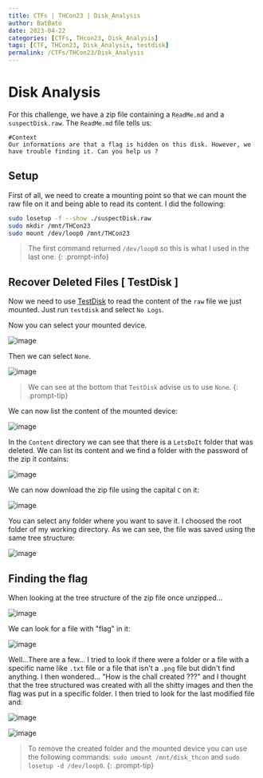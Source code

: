 ```yaml
---
title: CTFs | THCon23 | Disk_Analysis
author: BatBato
date: 2023-04-22
categories: [CTFs, THcon23, Disk_Analysis]
tags: [CTF, THCon23, Disk_Analysis, testdisk]
permalink: /CTFs/THCon23/Disk_Analysis
---
```


# Disk Analysis

For this challenge, we have a zip file containing a ```ReadMe.md``` and a ```suspectDisk.raw```. The ```ReadMe.md``` file tells us:

```
#Context
Our informations are that a flag is hidden on this disk. However, we have trouble finding it. Can you help us ?
```

## Setup

First of all, we need to create a mounting point so that we can mount the raw file on it and being able to read its content. I did the following:

```bash
sudo losetup -f --show ./suspectDisk.raw
sudo mkdir /mnt/THCon23
sudo mount /dev/loop0 /mnt/THCon23
```

> The first command returned ```/dev/loop0``` so this is what I used in the last one.
{: .prompt-info}


## Recover Deleted Files [ TestDisk ]

Now we need to use [TestDisk](https://www.kali.org/tools/testdisk/) to read the content of the ```raw``` file we just mounted. Just run ```testdisk``` and select ```No Logs```.

Now you can select your mounted device.

![image](https://user-images.githubusercontent.com/73934639/233797319-dfcadaed-0c2c-4f65-89f4-75ece6353f3e.png)

Then we can select ```None```.

![image](https://user-images.githubusercontent.com/73934639/233797378-926d6a66-abf1-4341-a594-85698bc48a20.png)

> We can see at the bottom that ```TestDisk``` advise us to use ```None```.
{: .prompt-tip}


We can now list the content of the mounted device:

![image](https://user-images.githubusercontent.com/73934639/233797455-1cd12c37-74c5-45e6-9e93-431dc4ebe6a3.png)

In the ```Content``` directory we can see that there is a ```LetsDoIt``` folder that was deleted. We can list its content and we find a folder with the password of the zip it contains:

![image](https://user-images.githubusercontent.com/73934639/233797507-a76262fb-1723-4197-9f05-37a9a28241e1.png)

We can now download the zip file using the capital ```C``` on it:

![image](https://user-images.githubusercontent.com/73934639/233797549-313062fa-2943-4d0d-a054-1c0779544594.png)

You can select any folder where you want to save it. I choosed the root folder of my working directory.
As we can see, the file was saved using the same tree structure:

![image](https://user-images.githubusercontent.com/73934639/233797639-427581e4-c5c8-414b-978c-fa3ced211ec1.png)

## Finding the flag

When looking at the tree structure of the zip file once unzipped...

![image](https://user-images.githubusercontent.com/73934639/233797754-4752c960-5a74-41dc-a556-b4975ec6d338.png)


We can look for a file with "flag" in it:

![image](https://user-images.githubusercontent.com/73934639/233797805-c1fa6735-c9dc-4925-a08b-d67206542a15.png)


Well...There are a few... I tried to look if there were a folder or a file with a specific name like ```.txt``` file or a file that isn't a ```.png``` file but didn't find anything. I then wondered... "How is the chall created ???" and I thought that the tree structured was created with all the shitty images and then the flag was put in a specific folder. I then tried to look for the last modified file and:

![image](https://user-images.githubusercontent.com/73934639/233797979-87fe9247-2f21-4797-971d-829bdcc910ad.png)


![image](https://user-images.githubusercontent.com/73934639/233797992-f54228c0-82a9-4f06-b2b8-cbc5e38f8c4f.png)

> To remove the created folder and the mounted device you can use the following commands: ```sudo umount /mnt/disk_thcon``` and ```sudo losetup -d /dev/loop0```.
{: .prompt-tip}

